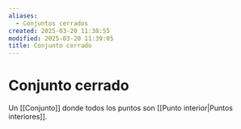 ```yaml
---
aliases:
  - Conjuntos cerrados
created: 2025-03-20 11:38:55
modified: 2025-03-20 11:39:05
title: Conjunto cerrado
---
```


# Conjunto cerrado
Un [[Conjunto]] donde todos los puntos son [[Punto interior|Puntos interiores]].